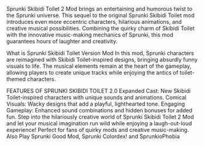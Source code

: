 Sprunki Skibidi Toilet 2 Mod brings an entertaining and humorous twist to the Sprunki universe. This sequel to the original Sprunki Skibidi Toilet mod introduces even more eccentric characters, hilarious animations, and creative musical possibilities. Combining the quirky charm of Skibidi Toilet with the innovative music-making mechanics of Sprunki, this mod guarantees hours of laughter and creativity.

What is Sprunki Skibidi Toilet Version Mod
In this mod, Sprunki characters are reimagined with Skibidi Toilet-inspired designs, bringing absurdly funny visuals to life. The musical elements remain at the heart of the gameplay, allowing players to create unique tracks while enjoying the antics of toilet-themed characters.

FEATURES OF SPRUNKI SKIBIDI TOILET 2.0
Expanded Cast: New Skibidi Toilet-inspired characters with unique sounds and animations.
Comical Visuals: Wacky designs that add a playful, lighthearted tone.
Engaging Gameplay: Enhanced sound combinations and hidden bonuses for added fun.
Step into the hilariously creative world of Sprunki Skibidi Toilet 2 Mod and let your musical imagination run wild while enjoying a laugh-out-loud experience! Perfect for fans of quirky mods and creative music-making. Also Play Sprunki Good Mod, Sprunki Colordex! and SprunkioPhobia